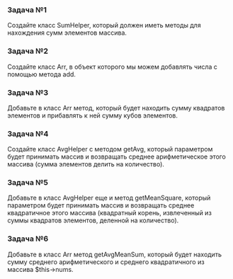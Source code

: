 ### Задача №1
Создайте класс SumHelper, который должен иметь методы для нахождения сумм элементов массива.

### Задача №2
Создайте класс Arr, в объект которого мы можем добавлять числа с помощью метода add.

### Задача №3
Добавьте в класс Arr метод, который будет находить сумму квадратов элементов и прибавлять к ней сумму кубов элементов.

### Задача №4
Создайте класс AvgHelper с методом getAvg, который параметром будет принимать массив и возвращать среднее арифметическое этого массива (сумма элементов делить на количество).

### Задача №5
Добавьте в класс AvgHelper еще и метод getMeanSquare, который параметром будет принимать массив и возвращать среднее квадратичное этого массива (квадратный корень, извлеченный из суммы квадратов элементов, деленной на количество).

### Задача №6
Добавьте в класс Arr метод getAvgMeanSum, который будет находить сумму среднего арифметического и среднего квадратичного из массива $this->nums.